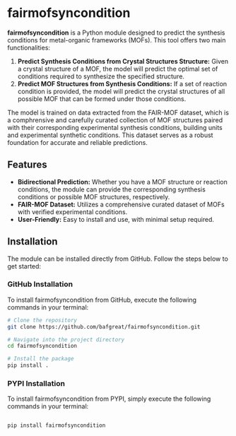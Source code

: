 # fairmofsyncondition

**fairmofsyncondition** is a Python module designed to predict the synthesis conditions for metal-organic frameworks (MOFs). This tool offers two main functionalities:

1. **Predict Synthesis Conditions from Crystal Structures Structure:** Given a crystal structure of a MOF, the model will predict the optimal set of conditions required to synthesize the specified structure.
2. **Predict MOF Structures from Synthesis Conditions:** If a set of reaction condition is provided, the model will predict the crystal structures of all possible MOF that can be formed under those conditions.

The model is trained on data extracted from the FAIR-MOF dataset, which is a comphrensive and carefully curated collection of MOF structures paired with their corresponding experimental synthesis conditions, building units and experimental synthetic conditions. This dataset serves as a robust foundation for accurate and reliable predictions.

## Features

- **Bidirectional Prediction:** Whether you have a MOF structure or reaction conditions, the module can provide the corresponding synthesis conditions or possible MOF structures, respectively.
- **FAIR-MOF Dataset:** Utilizes a comprehensive curated dataset of MOFs with verified experimental conditions.
- **User-Friendly:** Easy to install and use, with minimal setup required.

## Installation

The module can be installed directly from GitHub. Follow the steps below to get started:

### GitHub Installation

To install fairmofsyncondition from GitHub, execute the following commands in your terminal:

```bash
# Clone the repository
git clone https://github.com/bafgreat/fairmofsyncondition.git

# Navigate into the project directory
cd fairmofsyncondition

# Install the package
pip install .
```

### PYPI Installation

To install fairmofsyncondition from PYPI, simply execute the following commands in your terminal:

```Python

pip install fairmofsyncondition

```
